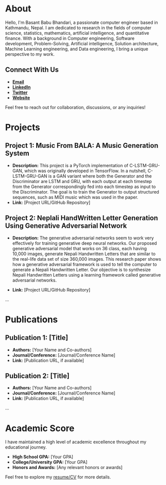 # About

Hello, I'm Basant Babu Bhandari, a passionate computer engineer based in Kathmandu, Nepal. I am dedicated to research in the fields of computer science, statistics, mathematics, artificial intelligence, and quantitative finance. With a background in Computer engineering, Software development, Problem-Solving, Artificial intelligence, Solution architecture, Machine Learning engineering, and Data engineering,  I bring a unique perspective to my work.

## Connect With Us

- **[Email](basantbhandari2074@gmail.com)**
- **[LinkedIn](https://www.linkedin.com/in/basant-babu-bhandari-1384b81a6/)**
- **[Twitter](https://twitter.com/BasantB52080659)** 
- **[Website](https://bio.link/basant_babu_bhandari)** 

Feel free to reach out for collaboration, discussions, or any inquiries!

# Projects

## Project 1: Music From BALA: A Music Generation System

- **Description:** This project is a PyTorch implementation of C-LSTM-GRU-GAN, which was originally developed in TensorFlow. In a nutshell, C-LSTM-GRU-GAN is a GAN variant where both the Generator and the Discriminator are LSTM and GRU, with each output at each timestep from the Generator correspondingly fed into each timestep as input to the Discriminator. The goal is to train the Generator to output structured sequences, such as MIDI music which was used in the paper.
- **Link:** [Project URL/GitHub Repository]

## Project 2: Neplali HandWritten Letter Generation Using Generative Adversarial Network

- **Description:** The generative adversarial networks seem to work very effectively for training generative deep neural networks. Our proposed generative adversarial model that works on 36 class, each having 10,000 images, generate Nepali Handwritten Letters that are similar to the real-life data set of size 360,000 images. This research paper shows how a generative adversarial framework is used to tell the computer to generate a Nepali Handwritten Letter. Our objective is to synthesize Nepali Handwritten Letters using a learning framework called generative adversarial networks.

- **Link:** [Project URL/GitHub Repository]

...

# Publications

## Publication 1: [Title]

- **Authors:** [Your Name and Co-authors]
- **Journal/Conference:** [Journal/Conference Name]
- **Link:** [Publication URL, if available]

## Publication 2: [Title]

- **Authors:** [Your Name and Co-authors]
- **Journal/Conference:** [Journal/Conference Name]
- **Link:** [Publication URL, if available]

...

# Academic Score

I have maintained a high level of academic excellence throughout my educational journey.

- **High School GPA:** [Your GPA]
- **College/University GPA:** [Your GPA]
- **Honors and Awards:** [Any relevant honors or awards]

Feel free to explore my [resume/CV](link-to-resume) for more details.


